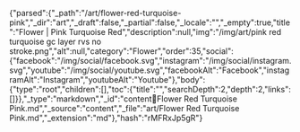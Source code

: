 {"parsed":{"_path":"/art/flower-red-turquoise-pink","_dir":"art","_draft":false,"_partial":false,"_locale":"","_empty":true,"title":"Flower | Pink Turquoise Red","description":null,"img":"/img/art/pink red turquoise gc layer rvs no stroke.png","alt":null,"category":"Flower","order":35,"social":{"facebook":"/img/social/facebook.svg","instagram":"/img/social/instagram.svg","youtube":"/img/social/youtube.svg","facebookAlt":"Facebook","instagramAlt":"Instagram","youtubeAlt":"Youtube"},"body":{"type":"root","children":[],"toc":{"title":"","searchDepth":2,"depth":2,"links":[]}},"_type":"markdown","_id":"content:art:Flower Red Turquoise Pink.md","_source":"content","_file":"art/Flower Red Turquoise Pink.md","_extension":"md"},"hash":"rMFRxJp5gR"}